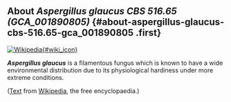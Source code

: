About *Aspergillus glaucus CBS 516.65 (GCA\_001890805)* {#about-aspergillus-glaucus-cbs-516.65-gca_001890805 .first}
-------------------------------------------------------

[![Wikipedia](/img/wikipedia_logo_v2_en.png){#wiki_icon}](http://en.wikipedia.org/wiki/Aspergillus_glaucus)

***Aspergillus glaucus*** is a filamentous fungus which is known to have
a wide environmental distribution due to its physiological hardiness
under more extreme conditions.

([Text](http://en.wikipedia.org/wiki/Aspergillus_glaucus) from
[Wikipedia](http://en.wikipedia.org/), the free encyclopaedia.)
